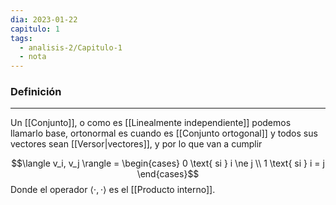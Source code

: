 ```yaml
---
dia: 2023-01-22
capitulo: 1
tags:
  - analisis-2/Capitulo-1
  - nota
---
```

### Definición
---
Un [[Conjunto]], o como es [[Linealmente independiente]] podemos llamarlo base, ortonormal es cuando es [[Conjunto ortogonal]] y todos sus vectores sean [[Versor|vectores]], y por lo que van a cumplir

$$\langle v_i, v_j \rangle = \begin{cases} 0 \text{ si } i \ne j \\ 1 \text{ si } i = j \end{cases}$$
Donde el operador $\langle \cdot, \cdot \rangle$ es el [[Producto interno]].